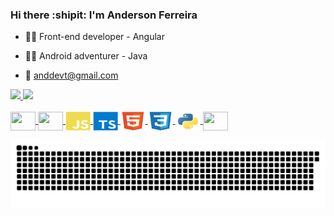 ### Hi there   :shipit:  I'm Anderson Ferreira

- 🐱‍🏍 Front-end developer - Angular
- 🐱‍🏍 Android adventurer - Java

- :email: anddevt@gmail.com

<div>
  <a href="https://github.com/andmennos">
  <img height="180em" src="https://github-readme-stats-git-main-andmennos.vercel.app/api?username=andmennos&show_icons=true&theme=city_lights&include_all_commits=true&count_private=true"/>
  <img height="180em" src="https://github-readme-stats-git-main-andmennos.vercel.app/api/top-langs/?username=andmennos&layout=compact&langs_count=7&theme=city_lights"/>
</div>


<div style="display: inline_block"><br>
  <img align="center" height="30" width="40" src="https://cdn.jsdelivr.net/gh/devicons/devicon/icons/angularjs/angularjs-original.svg" />  
  <img align="center" height="30" width="40" src="https://cdn.jsdelivr.net/gh/devicons/devicon/icons/java/java-original-wordmark.svg" />
  <img align="center" height="30" width="40" src="https://raw.githubusercontent.com/devicons/devicon/master/icons/javascript/javascript-plain.svg">
  <img align="center" height="30" width="40" src="https://raw.githubusercontent.com/devicons/devicon/master/icons/typescript/typescript-plain.svg">
  <img align="center" height="30" width="40" src="https://raw.githubusercontent.com/devicons/devicon/master/icons/html5/html5-original.svg">
  <img align="center" height="30" width="40" src="https://raw.githubusercontent.com/devicons/devicon/master/icons/css3/css3-original.svg">
  <img align="center" height="30" width="40" src="https://raw.githubusercontent.com/devicons/devicon/master/icons/python/python-original.svg">
  <img align="center" height="30" width="40" src="https://cdn.jsdelivr.net/gh/devicons/devicon/icons/android/android-plain.svg" />
</div>

![Snake animation](https://github.com/andmennos/andmennos/blob/output/github-contribution-grid-snake.svg)
